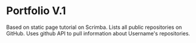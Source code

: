 # Portfolio V.1

Based on static page tutorial on Scrimba.
Lists all public repositories on GitHub.
Uses github API to pull information about Username's repositories.
